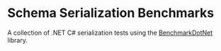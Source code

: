 # Schema Serialization Benchmarks
A collection of .NET C# serialization tests using the [BenchmarkDotNet](https://github.com/dotnet/BenchmarkDotNet) library.


